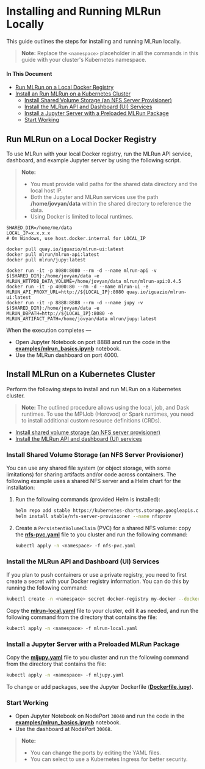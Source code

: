 # Installing and Running MLRun Locally

This guide outlines the steps for installing and running MLRun locally.

> **Note:** Replace the `<namespace>` placeholder in all the commands in this guide with your cluster's Kubernetes namespace.
<!-- SLSL: NOWNOW I added this note. -->

#### In This Document

- [Run MLRun on a Local Docker Registry](#local-docker)
- [Install an Run MLRun on a Kubernetes Cluster](#k8s-cluster)
  - [Install Shared Volume Storage (an NFS Server Provisioner)](#k8s-install-a-shared-volume-storage)
  - [Install the MLRun API and Dashboard (UI) Services](#k8s-install-mlrun-api-n-ui-services)
  - [Install a Jupyter Server with a Preloaded MLRun Package](#k8s-install-jupyter-service-w-mlrun)
  - [Start Working](#k8s-install-start-working)

<a id="local-docker"></a>
## Run MLRun on a Local Docker Registry

To use MLRun with your local Docker registry, run the MLRun API service, dashboard, and example Jupyter server by using the following script.

> **Note:**
> - You must provide valid paths for the shared data directory and the local host IP.
> - Both the Jupyter and MLRun services use the path **/home/jovyan/data** within the shared directory to reference the data.
> - Using Docker is limited to local runtimes.
<!-- SLSL: I moved the info in the second note from the end of the shared
  volume (NFS) installation section and rephrased (including adding the
  shared-directory reference), because user jovyan is referenced in the
  following commands - for the Jupyter and MLRun API services. NOWNOWNOW-RND -->

```
SHARED_DIR=/home/me/data
LOCAL_IP=x.x.x.x
# On Windows, use host.docker.internal for LOCAL_IP

docker pull quay.io/iguazio/mlrun-ui:latest
docker pull mlrun/mlrun-api:latest
docker pull mlrun/jupy:latest

docker run -it -p 8080:8080 --rm -d --name mlrun-api -v $(SHARED_DIR}:/home/jovyan/data -e MLRUN_HTTPDB_DATA_VOLUME=/home/jovyan/data mlrun/mlrun-api:0.4.5
docker run -it -p 4000:80 --rm -d --name mlrun-ui -e MLRUN_API_PROXY_URL=http://${LOCAL_IP}:8080 quay.io/iguazio/mlrun-ui:latest
docker run -it -p 8888:8888 --rm -d --name jupy -v $(SHARED_DIR}:/home/jovyan/data -e MLRUN_DBPATH=http://${LOCAL_IP}:8080 -e MLRUN_ARTIFACT_PATH=/home/jovyan/data mlrun/jupy:latest
```

When the execution completes &mdash;

- Open Jupyter Notebook on port 8888 and run the code in the [**examples/mlrun_basics.ipynb**](/examples/mlrun_basics.ipynb) notebook.
- Use the MLRun dashboard on port 4000.

<a id="k8s-cluster"></a>
## Install MLRun on a Kubernetes Cluster

Perform the following steps to install and run MLRun on a Kubernetes cluster.
> **Note:** The outlined procedure allows using the local, job, and Dask runtimes.
> To use the MPIJob (Horovod) or Spark runtimes, you need to install additional custom resource definitions (CRDs).

- [Install shared volume storage (an NFS server provisioner)](#k8s-install-a-shared-volume-storage)
- [Install the MLRun API and dashboard (UI) services](#k8s-install-mlrun-api-n-ui-services)

<a id="k8s-install-a-shared-volume-storage"></a>
### Install Shared Volume Storage (an NFS Server Provisioner)

You can use any shared file system (or object storage, with some limitations) for sharing artifacts and/or code across containers.
The following example uses a shared NFS server and a Helm chart for the installation:

1. Run the following commands (provided Helm is installed):
    ```sh
    helm repo add stable https://kubernetes-charts.storage.googleapis.com/
    helm install stable/nfs-server-provisioner --name nfsprov
    ```
2. Create a `PersistentVolumeClaim` (PVC) for a shared NFS volume: copy the [**nfs-pvc.yaml**](nfs-pvc.yaml) file to you cluster and run the following command:
    ```sh
    kubectl apply -n <namespace> -f nfs-pvc.yaml
    ```

<a id="k8s-install-mlrun-api-n-ui-services"></a>
### Install the MLRun API and Dashboard (UI) Services

If you plan to push containers or use a private registry, you need to first create a secret with your Docker registry information.
You can do this by running the following command:
```sh
kubectl create -n <namespace> secret docker-registry my-docker --docker-server=https://index.docker.io/v1/ --docker-username=<your-user> --docker-password=<your-password> --docker-email=<your-email>
```

Copy the [**mlrun-local.yaml**](mlrun-local.yaml) file to your cluster, edit it as needed, and run the following command from the directory that contains the file:
```sh
kubectl apply -n <namespace> -f mlrun-local.yaml
```

<a id="k8s-install-jupyter-service-w-mlrun"></a>
### Install a Jupyter Server with a Preloaded MLRun Package

Copy the [**mljupy.yaml**](mljupy.yaml) file to you cluster and run the following command from the directory that contains the file:
```sh
kubectl apply -n <namespace> -f mljupy.yaml
```

To change or add packages, see the Jupyter Dockerfile ([**Dockerfile.jupy**](Dockerfile.jupy)).

<a id="k8s-install-start-working"></a>
### Start Working

- Open Jupyter Notebook on NodePort `30040` and run the code in the [**examples/mlrun_basics.ipynb**](/examples/mlrun_basics.ipynb) notebook.
- Use the dashboard at NodePort `30068`.

> **Note:**
> - You can change the ports by editing the YAML files.
> - You can select to use a Kubernetes Ingress for better security.

